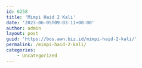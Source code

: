 ```yaml
---
id: 6258
title: 'Mimpi Haid 2 Kali'
date: '2023-06-05T09:03:11+00:00'
author: admin
layout: post
guid: 'https://bos.awn.biz.id/mimpi-haid-2-kali/'
permalink: /mimpi-haid-2-kali/
categories:
    - Uncategorized
---
```


